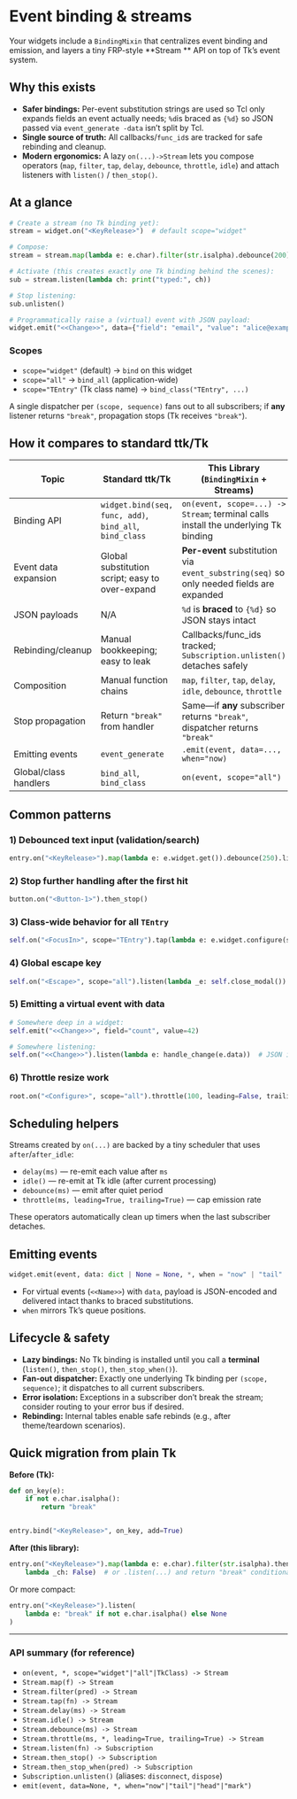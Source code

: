 # Event binding & streams

Your widgets include a `BindingMixin` that centralizes event binding and emission, and layers a tiny FRP-style **Stream
** API on top of Tk’s event system.

## Why this exists

- **Safer bindings:** Per-event substitution strings are used so Tcl only expands fields an event actually needs; `%d`is
  braced as `{%d}` so JSON passed via `event_generate -data` isn’t split by Tcl.
- **Single source of truth:** All callbacks/`func_id`s are tracked for safe rebinding and cleanup.
- **Modern ergonomics:** A lazy `on(...)->Stream` lets you compose operators (`map`, `filter`, `tap`, `delay`,
  `debounce`, `throttle`, `idle`) and attach listeners with `listen()` / `then_stop()`.

## At a glance

```python
# Create a stream (no Tk binding yet):
stream = widget.on("<KeyRelease>")  # default scope="widget"

# Compose:
stream = stream.map(lambda e: e.char).filter(str.isalpha).debounce(200)

# Activate (this creates exactly one Tk binding behind the scenes):
sub = stream.listen(lambda ch: print("typed:", ch))

# Stop listening:
sub.unlisten()

# Programmatically raise a (virtual) event with JSON payload:
widget.emit("<<Change>>", data={"field": "email", "value": "alice@example.com"})
```

### Scopes

- `scope="widget"` (default) → `bind` on this widget
- `scope="all"` → `bind_all` (application-wide)
- `scope="TEntry"` (Tk class name) → `bind_class("TEntry", ...)`

A single dispatcher per `(scope, sequence)` fans out to all subscribers; if **any** listener returns `"break"`,
propagation stops (Tk receives `"break"`).

## How it compares to standard ttk/Tk

| Topic                 | Standard ttk/Tk                                         | This Library (`BindingMixin` + Streams)                                                  |
|-----------------------|---------------------------------------------------------|------------------------------------------------------------------------------------------|
| Binding API           | `widget.bind(seq, func, add)`, `bind_all`, `bind_class` | `on(event, scope=...) -> Stream`; terminal calls install the underlying Tk binding       |
| Event data expansion  | Global substitution script; easy to over-expand         | **Per-event** substitution via `event_substring(seq)` so only needed fields are expanded |
| JSON payloads         | N/A                                                     | `%d` is **braced** to `{%d}` so JSON stays intact                                        |
| Rebinding/cleanup     | Manual bookkeeping; easy to leak                        | Callbacks/func_ids tracked; `Subscription.unlisten()` detaches safely                    |
| Composition           | Manual function chains                                  | `map`, `filter`, `tap`, `delay`, `idle`, `debounce`, `throttle`                          |
| Stop propagation      | Return `"break"` from handler                           | Same—if **any** subscriber returns `"break"`, dispatcher returns `"break"`               |
| Emitting events       | `event_generate`                                        | `.emit(event, data=..., when="now)`                                                      |tail|head|mark")` with auto-JSON for virtual events |
| Global/class handlers | `bind_all`, `bind_class`                                | `on(event, scope="all")`                                                                 | "TEntry")` (same dispatcher rules) |

## Common patterns

### 1) Debounced text input (validation/search)

```python
entry.on("<KeyRelease>").map(lambda e: e.widget.get()).debounce(250).listen(lambda text: run_search(text))
```

### 2) Stop further handling after the first hit

```python
button.on("<Button-1>").then_stop()
```

### 3) Class-wide behavior for all `TEntry`

```python
self.on("<FocusIn>", scope="TEntry").tap(lambda e: e.widget.configure(style="Focus.TEntry")).listen(lambda _e: None)
```

### 4) Global escape key

```python
self.on("<Escape>", scope="all").listen(lambda _e: self.close_modal())
```

### 5) Emitting a virtual event with data

```python
# Somewhere deep in a widget:
self.emit("<<Change>>", field="count", value=42)

# Somewhere listening:
self.on("<<Change>>").listen(lambda e: handle_change(e.data))  # JSON intact
```

### 6) Throttle resize work

```python
root.on("<Configure>", scope="all").throttle(100, leading=False, trailing=True).listen(lambda e: relayout())
```

## Scheduling helpers

Streams created by `on(...)` are backed by a tiny scheduler that uses `after`/`after_idle`:

- `delay(ms)` — re-emit each value after `ms`
- `idle()` — re-emit at Tk idle (after current processing)
- `debounce(ms)` — emit after quiet period
- `throttle(ms, leading=True, trailing=True)` — cap emission rate

These operators automatically clean up timers when the last subscriber detaches.

## Emitting events

```python
widget.emit(event, data: dict | None = None, *, when = "now" | "tail" | "head" | "mark")
```

- For virtual events (`<<Name>>`) with `data`, payload is JSON-encoded and delivered intact thanks to braced
  substitutions.
- `when` mirrors Tk’s queue positions.

## Lifecycle & safety

- **Lazy bindings:** No Tk binding is installed until you call a **terminal** (`listen()`, `then_stop()`,
  `then_stop_when()`).
- **Fan-out dispatcher:** Exactly one underlying Tk binding per `(scope, sequence)`; it dispatches to all current
  subscribers.
- **Error isolation:** Exceptions in a subscriber don’t break the stream; consider routing to your error bus if desired.
- **Rebinding:** Internal tables enable safe rebinds (e.g., after theme/teardown scenarios).

## Quick migration from plain Tk

**Before (Tk):**

```python
def on_key(e):
    if not e.char.isalpha():
        return "break"


entry.bind("<KeyRelease>", on_key, add=True)
```

**After (this library):**

```python
entry.on("<KeyRelease>").map(lambda e: e.char).filter(str.isalpha).then_stop_when(
    lambda _ch: False)  # or .listen(...) and return "break" conditionally
```

Or more compact:

```python
entry.on("<KeyRelease>").listen(
    lambda e: "break" if not e.char.isalpha() else None
)
```

---

### API summary (for reference)

- `on(event, *, scope="widget"|"all"|TkClass) -> Stream`
- `Stream.map(f) -> Stream`
- `Stream.filter(pred) -> Stream`
- `Stream.tap(fn) -> Stream`
- `Stream.delay(ms) -> Stream`
- `Stream.idle() -> Stream`
- `Stream.debounce(ms) -> Stream`
- `Stream.throttle(ms, *, leading=True, trailing=True) -> Stream`
- `Stream.listen(fn) -> Subscription`
- `Stream.then_stop() -> Subscription`
- `Stream.then_stop_when(pred) -> Subscription`
- `Subscription.unlisten()` (aliases: `disconnect`, `dispose`)
- `emit(event, data=None, *, when="now"|"tail"|"head"|"mark")`
